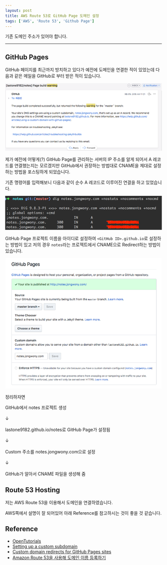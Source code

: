 ```yaml
---
layout: post
title: AWS Route 53로 GitHub Page 도메인 설정
tags: ['AWS', 'Route 53', 'Github Page']
---
```


<div class='warning'>
기존 도메인 주소가 있어야 합니다.
</div>

---

## GitHub Pages

GitHub 페이지를 최근까지 방치하고 있다가 예전에 도메인을 연결한 적이 있었는데 다음과 같은 메일을 GitHub로 부터 받은 적이 있습니다.

![github_warning](/image/aws/github_warning.png)

제가 예전에 어떻게(?) GitHub Page를 관리하는 서버의 IP 주소를 알게 되어서 A 레코드를 연결했는지는 모르겠지만 GitHub에서 권장하는 방법대로 CNAME을 제대로 설정하는 방법을 포스팅하게 되었습니다.

기존 명령어를 입력해보니 다음과 같이 순수 A 레코드로 이루어진 연결을 하고 있었습니다.

![a_record](/image/aws/a_record.png)

GitHub Page 프로젝트 이름을 아이디로 설정하여 `<GitHub ID>.github.io`로 설정하는 방법이 있고 저의 경우 `notes`라는 프로젝트에서 CNAME으로 Redirect하는 방법이 있습니다.

![github_pages](/image/aws/github_pages.png)

정리하자면

<div class='center'>

GitHub에서 notes 프로젝트 생성
<br><br>
↓
<br><br>
lastone9182.github.io/notes로 GitHub Page가 설정됨
<br><br>
↓
<br><br>
Custom 주소를 notes.jongwony.com으로 설정
<br><br>
↓
<br><br>
GitHub가 알아서 CNAME 파일을 생성해 줌

</div>


## Route 53 Hosting

저는 AWS Route 53을 이용해서 도메인을 연결하였습니다.

AWS쪽에서 설명이 잘 되어있어 아래 Reference를 참고하시는 것이 좋을 것 같습니다.


## Reference

- [OpenTutorials](//opentutorials.org/course/608/3012)
- [Setting up a custom subdomain](//help.github.com/articles/setting-up-a-custom-subdomain/)
- [Custom domain redirects for GitHub Pages sites](//help.github.com/articles/custom-domain-redirects-for-github-pages-sites/)
- [Amazon Route 53을 사용해 도메인 이름 등록하기](//docs.aws.amazon.com/ko_kr/Route53/latest/DeveloperGuide/registrar.html)